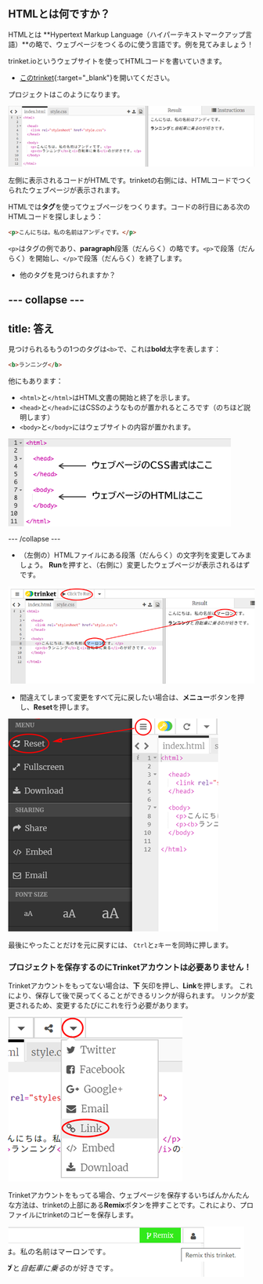 ## HTMLとは何ですか？

HTMLとは **Hypertext Markup Language（ハイパーテキストマークアップ言語）**の略で、ウェブページをつくるのに使う言語です。例を見てみましょう！

trinket.ioというウェブサイトを使ってHTMLコードを書いていきます。

+ [このtrinket](http://jumpto.cc/web-intro){:target="_blank"}を開いてください。

プロジェクトはこのようになります。

![スクリーンショット](images/birthday-starter.png)

左側に表示されるコードがHTMLです。trinketの右側には、HTMLコードでつくられたウェブページが表示されます。

HTMLでは**タグ**を使ってウェブページをつくります。コードの8行目にある次のHTMLコードを探しましょう：

```html
<p>こんにちは。私の名前はアンディです。</p>
```

`<p>`はタグの例であり、**paragraph**段落（だんらく）の略です。`<p>`で段落（だんらく）を開始し、`</p>`で段落（だんらく）を終了します。

+ 他のタグを見つけられますか？

## \--- collapse \---

## title: 答え

見つけられるもうの1つのタグは`<b>`で、これは**bold**太字を表します：

```html
<b>ランニング</b>
```

他にもあります：

+ `<html>`と`</html>`はHTML文書の開始と終了を示します。
+ `<head>`と`</head>`にはCSSのようなものが置かれるところです（のちほど説明します）
+ `<body>`と`</body>`にはウェブサイトの内容が置かれます。

![スクリーンショット](images/birthday-head-body.png)

\--- /collapse \---

+ （左側の）HTMLファイルにある段落（だんらく）の文字列を変更してみましょう。 **Run**を押すと、（右側に）変更したウェブページが表示されるはずです。

![スクリーンショット](images/birthday-edit-html.png)

+ 間違えてしまって変更をすべて元に戻したい場合は、**メニュー**ボタンを押し、**Reset**を押します。

![スクリーンショット](images/birthday-reset.png)

最後にやったことだけを元に戻すには、 `Ctrl`と`z`キーを同時に押します。

### プロジェクトを保存するのにTrinketアカウントは必要ありません！

Trinketアカウントをもってない場合は、**下** 矢印を押し、**Link**を押します。 これにより、保存して後で戻ってくることができるリンクが得られます。 リンクが変更されるため、変更するたびにこれを行う必要があります。

![スクリーンショット](images/birthday-link.png)

Trinketアカウントをもってる場合、ウェブページを保存するいちばんかんたんな方法は、trinketの上部にある**Remix**ボタンを押すことです。これにより、プロファイルにtrinketのコピーを保存します。

![スクリーンショット](images/birthday-remix.png)